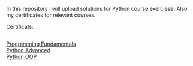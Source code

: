 In this repository I will upload solutions for Python course exerciese.
Also my certificates for relevant courses.

Certificats:
##
[Programming Fundamentals](https://github.com/CvetelinLozanov/Softuni_Python/blob/main/softuni_fundamentals/Programming%20Fundamentals%20with%20Python%20-%20January%202024%20-%20Certificate.png) </br>
[Python Advanced](https://github.com/CvetelinLozanov/Softuni_Python/blob/main/python_advanced/Python%20Advanced%20-%20May%202024%20-%20Certificate.png) </br>
[Python OOP](https://github.com/CvetelinLozanov/Softuni_Python/blob/main/Python_OOP/Python%20OOP%20-%20June%202024%20-%20Certificate.png)
    


    

